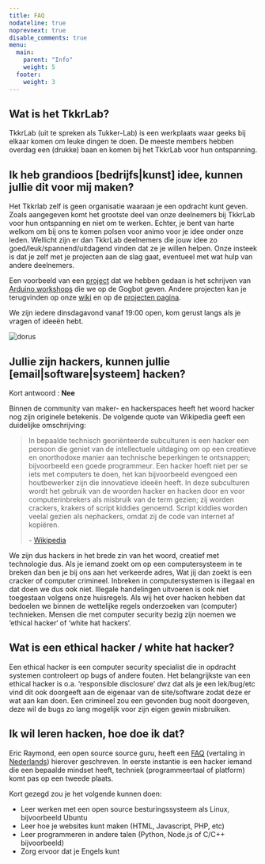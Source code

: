 ```yaml
---
title: FAQ
nodateline: true
noprevnext: true
disable_comments: true
menu:
  main:
    parent: "Info"
    weight: 5
  footer:
    weight: 3
---
```


## Wat is het TkkrLab?
TkkrLab (uit te spreken als Tukker-Lab) is een werkplaats waar geeks bij elkaar komen om leuke dingen te doen. De meeste members hebben overdag een (drukke) baan en komen bij het TkkrLab voor hun ontspanning.

## Ik heb grandioos [bedrijfs|kunst] idee, kunnen jullie dit voor mij maken?
Het Tkkrlab zelf is geen organisatie waaraan je een opdracht kunt geven. Zoals aangegeven komt het grootste deel van onze deelnemers bij TkkrLab voor hun ontspanning en niet om te werken. Echter, je bent van harte welkom om bij ons te komen polsen voor animo voor je idee onder onze leden. Wellicht zijn er dan TkkrLab deelnemers die jouw idee zo goed/leuk/spannend/uitdagend vinden dat ze je willen helpen. Onze insteek is dat je zelf met je projecten aan de slag gaat, eventueel met wat hulp van andere deelnemers.

Een voorbeeld van een [project](http://tkkrlab.nl/wiki/Projects) dat we hebben gedaan is het schrijven van [Arduino workshops](http://tkkrlab.nl/wiki/Workshop_Arduino) die we op de Gogbot geven. Andere projecten kan je terugvinden op onze [wiki](https://tkkrlab.nl/wiki/Projects) en op de [projecten pagina](/projects).

We zijn iedere dinsdagavond vanaf 19:00 open, kom gerust langs als je vragen of ideeën hebt.

![dorus](/images/hacking.jpg)

## Jullie zijn hackers, kunnen jullie [email|software|systeem] hacken?
Kort antwoord : **Nee**

Binnen de community van maker- en hackerspaces heeft het woord hacker nog zijn originele betekenis. De volgende quote van Wikipedia geeft een duidelijke omschrijving:

> In bepaalde technisch georiënteerde subculturen is een hacker een persoon die geniet van de intellectuele uitdaging om op een creatieve en onorthodoxe manier aan technische beperkingen te ontsnappen;
> bijvoorbeeld een goede programmeur. Een hacker hoeft niet per se iets met computers te doen, het kan bijvoorbeeld evengoed een houtbewerker zijn die innovatieve ideeën heeft.
> In deze subculturen wordt het gebruik van de woorden hacker en hacken door en voor computerinbrekers als misbruik van de term gezien; zij worden crackers, krakers of script kiddies genoemd.
> Script kiddies worden veelal gezien als nephackers, omdat zij de code van internet af kopiëren. 
>
> \- [Wikipedia](https://nl.wikipedia.org/wiki/Hacker#Omschrijving)

We zijn dus hackers in het brede zin van het woord, creatief met technologie dus.
Als je iemand zoekt om op een computersysteem in te breken dan ben je bij ons aan het verkeerde adres, Wat jij dan zoekt is een cracker of computer crimineel.
Inbreken in computersystemen is illegaal en dat doen we dus ook niet. Illegale handelingen uitvoeren is ook niet toegestaan volgens onze huisregels.
Als wij het over hacken hebben dat bedoelen we binnen de wettelijke regels onderzoeken van (computer) technieken.
Mensen die met computer security bezig zijn noemen we ‘ethical hacker‘ of ‘white hat hackers‘.

## Wat is een ethical hacker / white hat hacker?
Een ethical hacker is een computer security specialist die in opdracht systemen controleert op bugs of andere fouten.
Het belangrijkste van een ethical hacker is o.a. ‘responsible disclosure’ dwz dat als je een lek/bug/etc vind dit ook doorgeeft aan de eigenaar van de site/software zodat deze er wat aan kan doen.
Een crimineel zou een gevonden bug nooit doorgeven, deze wil de bugs zo lang mogelijk voor zijn eigen gewin misbruiken.

## Ik wil leren hacken, hoe doe ik dat?
Eric Raymond, een open source source guru, heeft een [FAQ](http://www.catb.org/~esr/faqs/hacker-howto.html) (vertaling in [Nederlands](https://tkkrlab.nl/wiki/Hoe_word_ik_een_hacker)) hierover geschreven. In eerste instantie is een hacker iemand die een bepaalde mindset heeft, techniek (programmeertaal of platform) komt pas op een tweede plaats.

Kort gezegd zou je het volgende kunnen doen:

* Leer werken met een open source besturingssysteem als Linux, bijvoorbeeld Ubuntu
* Leer hoe je websites kunt maken (HTML, Javascript, PHP, etc)
* Leer programmeren in andere talen (Python, Node.js of C/C++ bijvoorbeeld)
* Zorg ervoor dat je Engels kunt
